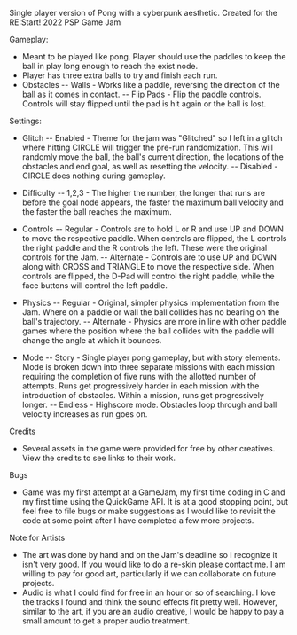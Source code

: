 Single player version of Pong with a cyberpunk aesthetic. Created for the RE:Start! 2022 PSP Game Jam

Gameplay:
- Meant to be played like pong. Player should use the paddles to keep the ball in play long enough to reach the exist node.
- Player has three extra balls to try and finish each run.
- Obstacles
-- Walls - Works like a paddle, reversing the direction of the ball as it comes in contact.
-- Flip Pads - Flip the paddle controls. Controls will stay flipped until the pad is hit again or the ball is lost.

Settings:
- Glitch
-- Enabled - Theme for the jam was "Glitched" so I left in a glitch where hitting CIRCLE will trigger the pre-run randomization. This will randomly move the ball, the ball's current direction, the locations of the obstacles and end goal, as well as resetting the velocity.
-- Disabled - CIRCLE does nothing during gameplay.

- Difficulty
-- 1,2,3 - The higher the number, the longer that runs are before the goal node appears, the faster the maximum ball velocity and the faster the ball reaches the maximum.

- Controls
-- Regular - Controls are to hold L or R and use UP and DOWN to move the respective paddle. When controls are flipped, the L controls the right paddle and the R controls the left. These were the original controls for the Jam.
-- Alternate - Controls are to use UP and DOWN along with CROSS and TRIANGLE to move the respective side. When controls are flipped, the D-Pad will control the right paddle, while the face buttons will control the left paddle.

- Physics
-- Regular - Original, simpler physics implementation from the Jam. Where on a paddle or wall the ball collides has no bearing on the ball's trajectory.
-- Alternate - Physics are more in line with other paddle games where the position where the ball collides with the paddle will change the angle at which it bounces.

- Mode
-- Story - Single player pong gameplay, but with story elements. Mode is broken down into three separate missions with each mission requiring the completion of five runs with the allotted number of attempts. Runs get progressively harder in each mission with the introduction of obstacles. Within a mission, runs get progressively longer.
-- Endless - Highscore mode. Obstacles loop through and ball velocity increases as run goes on.

Credits
- Several assets in the game were provided for free by other creatives. View the credits to see links to their work.

Bugs
- Game was my first attempt at a GameJam, my first time coding in C and my first time using the QuickGame API. It is at a good stopping point, but feel free to file bugs or make suggestions as I would like to revisit the code at some point after I have completed a few more projects.

Note for Artists
- The art was done by hand and on the Jam's deadline so I recognize it isn't very good. If you would like to do a re-skin please contact me. I am willing to pay for good art, particularly if we can collaborate on future projects.
- Audio is what I could find for free in an hour or so of searching. I love the tracks I found and think the sound effects fit pretty well. However, similar to the art, if you are an audio creative, I would be happy to pay a small amount to get a proper audio treatment.